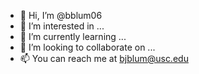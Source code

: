 - 👋 Hi, I’m @bblum06
- 👀 I’m interested in ...
- 🌱 I’m currently learning ...
- 💞️ I’m looking to collaborate on ...
- 📫 You can reach me at bjblum@usc.edu

<!---
bblum06/bblum06 is a special repository because its `README.md` (this file) appears on your GitHub profile.
You can click the Preview link to take a look at your changes.
--->
